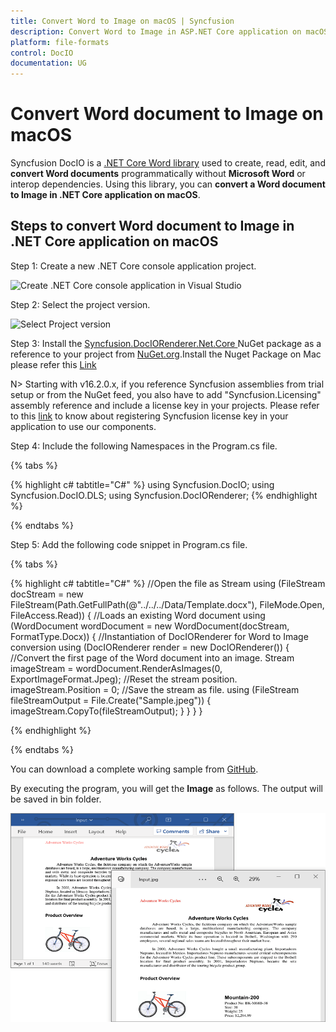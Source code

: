 ```yaml
---
title: Convert Word to Image on macOS | Syncfusion
description: Convert Word to Image in ASP.NET Core application on macOS using .NET Core Word (DocIO) library without Microsoft Word or interop dependencies.
platform: file-formats
control: DocIO
documentation: UG
---
```


# Convert Word document to Image on macOS

Syncfusion DocIO is a [.NET Core Word library](https://www.syncfusion.com/document-processing/word-framework/net-core/word-library) used to create, read,  edit, and **convert Word documents** programmatically without **Microsoft Word** or interop dependencies. Using this library, you can **convert a Word document to Image in .NET Core application on macOS**.

## Steps to convert Word document to Image in .NET Core application on macOS

Step 1: Create a new .NET Core console application project.

![Create .NET Core console application in Visual Studio](Mac-images/CreateProject.png)

Step 2: Select the project version.

![Select Project version](Mac-images/selectprojectverion.png)

Step 3: Install the [Syncfusion.DocIORenderer.Net.Core ](https://www.nuget.org/packages/Syncfusion.DocIORenderer.Net.Core/) NuGet package as a reference to your project from [NuGet.org](https://www.nuget.org/).Install the Nuget Package on Mac please refer this [Link](https://learn.microsoft.com/en-us/visualstudio/mac/nuget-walkthrough?view=vsmac-2022)


N> Starting with v16.2.0.x, if you reference Syncfusion assemblies from trial setup or from the NuGet feed, you also have to add "Syncfusion.Licensing" assembly reference and include a license key in your projects. Please refer to this [link](https://help.syncfusion.com/common/essential-studio/licensing/overview) to know about registering Syncfusion license key in your application to use our components.

Step 4: Include the following Namespaces in the Program.cs file.

{% tabs %}

{% highlight c# tabtitle="C#" %}
using Syncfusion.DocIO;
using Syncfusion.DocIO.DLS;
using Syncfusion.DocIORenderer;
{% endhighlight %}

{% endtabs %}

Step 5: Add the following code snippet in Program.cs file.

{% tabs %}

{% highlight c# tabtitle="C#" %}
//Open the file as Stream
using (FileStream docStream = new FileStream(Path.GetFullPath(@"../../../Data/Template.docx"), FileMode.Open, FileAccess.Read))
{
    //Loads an existing  Word document
    using (WordDocument wordDocument = new WordDocument(docStream, FormatType.Docx))
    {
        //Instantiation of DocIORenderer for Word to Image conversion
        using (DocIORenderer render = new DocIORenderer())
        {
            //Convert the first page of the Word document into an image.
            Stream imageStream = wordDocument.RenderAsImages(0, ExportImageFormat.Jpeg);
            //Reset the stream position.
            imageStream.Position = 0;
            //Save the stream as file.
            using (FileStream fileStreamOutput = File.Create("Sample.jpeg"))
            {
                imageStream.CopyTo(fileStreamOutput);
            }
        }
    }
}

{% endhighlight %}

{% endtabs %}

You can download a complete working sample from [GitHub](https://github.com/SyncfusionExamples/DocIO-Examples/tree/main/Word-to-PDF-Conversion/Convert-Word-document-to-PDF/Mac).

By executing the program, you will get the **Image** as follows. The output will be saved in bin folder.

![Output Image](WordToPDF_images/Output-WordtoImage.png)